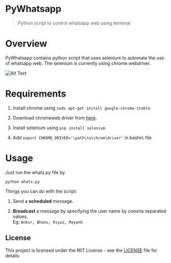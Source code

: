 # PyWhatsapp
> Python script to control whatsapp web using terminal

# Overview
PyWhatsapp contains python script that uses selenium to automate the use of whatsapp web.
The selenium is currently using chrome webdriver.

![Alt Text](https://res.cloudinary.com/ankurj/image/upload/v1508597411/Peek_2017-10-21_19-58_tfpr7i.gif)


# Requirements

1. Install chrome using 
   `sudo apt-get install google-chrome-stable`
   
2. Download chromeweb driver from <a href="https://sites.google.com/a/chromium.org/chromedriver/downloads" target="_blank">here</a>.

3. Install selenium using `pip install selenium`

4. Add `export CHROME_DRIVER='\path\to\chrom\driver'` in bashrc file

# Usage

Just run the whats.py file by

`python whats.py`
<br>

Things you can do with the script:

1. Send a **scheduled** message.

2. **Broadcast** a message by specifying the user name by comma separated values. <br>
   Eg: `Ankur, Bhanu, Riyaz, Mayank`

## License

This project is licensed under the MIT License - see the [LICENSE](LICENSE) file for details
